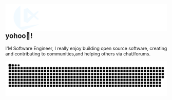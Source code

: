 <div style="float: right;">
    <img src="https://github.com/Lelegoyeng/Lelegoyeng/blob/main/Lelegoyeng.png" alt="Gambar 1">
</div>

<h2 align="left">yohoo👋!</h2>

<div>I'M Software Engineer, I really enjoy building open source software, creating and contributing to communities,and helping others via chat/forums.</div>
<p align = "center">
	<img src = "https://github.com/Lelegoyeng/Lelegoyeng/blob/main/github-contribution-grid-snake.svg?" alt = "Snake Game"/>
</p>
